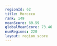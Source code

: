 ```yaml
---
regionId: 62
title: Morocco
rank: 149
meanScore: 69.59
globalMeanScore: 73.46
numRegions: 220
layout: region_score
---
```

